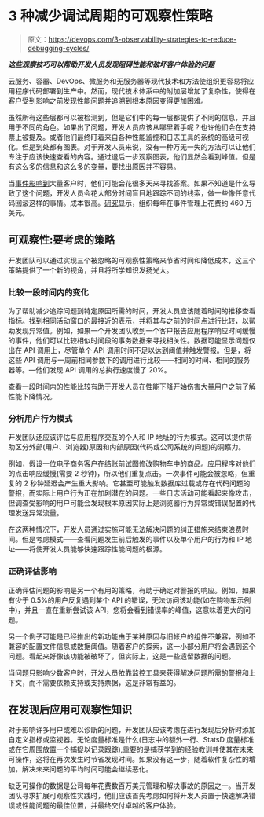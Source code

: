 # 3 种减少调试周期的可观察性策略

> 原文：<https://devops.com/3-observability-strategies-to-reduce-debugging-cycles/>

***这些观察技巧可以帮助开发人员发现阻碍性能和破坏客户体验的问题***

云服务、容器、DevOps、微服务和无服务器等现代技术和方法使组织更容易将应用程序代码部署到生产中。然而，现代技术体系中的附加层增加了复杂性，使得在客户受到影响之前发现性能问题并追溯到根本原因变得更加困难。

虽然所有这些层都可以被检测到，但是它们中的每一层都提供了不同的信息，并且用于不同的角色。如果出了问题，开发人员应该从哪里着手呢？也许他们会在支持票上被提及。或者他们最终盯着来自各种性能监控和日志工具的系统的高级可视化。但是到处都有图表。对于开发人员来说，没有一种万无一失的方法可以让他们专注于应该快速查看的内容。通过退后一步观察图表，他们显然会看到峰值。但是有这么多的信息和这么多的变量，要找出原因并不容易。

当[事件影响到](https://devops.com/performance-issues-looking-beyond-the-infrastructure/)大量客户时，他们可能会花很多天来寻找答案。如果不知道是什么导致了这个问题，开发人员会花大部分时间盲目地跟踪不同的线索，做一些像任意代码回滚这样的事情。成本很高。[研究](https://www.dej.cognanta.com/2020/05/04/the-aiops-maturity-research-study-key-findings/)显示，组织每年在事件管理上花费约 460 万美元。

## 可观察性:要考虑的策略

开发团队可以通过实现三个被忽略的可观察性策略来节省时间和降低成本，这三个策略提供了一个新的视角，并且将所学知识发扬光大。

### 比较一段时间内的变化

为了帮助减少追踪问题到特定原因所需的时间，开发人员应该随着时间的推移查看指标。找到相同活动窗口的最接近的表示，并将其与之前的时间点进行比较，以帮助发现异常值。例如，如果一个开发团队收到一个客户报告应用程序响应时间缓慢的事件，他们可以比较相似时间段的事务数据来寻找相关性。数据可能显示问题仅出在 API 调用上，尽管单个 API 调用时间不足以达到阈值并触发警报。但是，将这些 API 调用与一周前相同参数下的调用进行比较——相同的时间、相同的服务器等。—他们发现 API 调用的总执行速度慢了 20%。

查看一段时间内的性能比较有助于开发人员在性能下降开始伤害大量用户之前了解性能下降情况。

### 分析用户行为模式

开发团队还应该评估与应用程序交互的个人和 IP 地址的行为模式。这可以提供帮助区分外部(用户、浏览器)原因和内部原因(代码或公司系统的问题)的洞察力。

例如，假设一位电子商务客户在结账前试图修改购物车中的商品。应用程序对他们的点击响应缓慢(需要 2 秒钟)，所以他们重复点击。一次事件可能会被忽略，但重复的 2 秒钟延迟会产生重大影响。它甚至可能触发数据库过载或存在代码问题的警报，而实际上用户行为正在加剧潜在的问题。一些日志活动可能看起来像攻击，但调查受影响的用户可能会发现根本原因实际上是浏览器行为异常或错误配置的代理发送异常流量。

在这两种情况下，开发人员通过实施可能无法解决问题的纠正措施来结束浪费时间。但是考虑模式——查看问题发生前后触发的事件以及单个用户的行为和 IP 地址——将使开发人员能够快速跟踪性能问题的根源。

### 正确评估影响

正确评估问题的影响是另一个有用的策略，有助于确定对警报的响应。例如，如果有少于 0.5%的用户反复遇到某个 API 的错误，无法访问该功能(如在购物车示例中)，并且一直在重新尝试该 API，您将会看到错误率的峰值，这意味着更大的问题。

另一个例子可能是已经推出的新功能由于某种原因与旧帐户的组件不兼容，例如不兼容的配置文件信息或数据阈值。随着客户的探索，这一小部分用户将会遇到这个问题。看起来好像该功能被破坏了，但实际上，这是一些遗留数据的问题。

当问题只影响少数客户时，开发人员依靠监控工具来获得解决问题所需的警报和上下文，而不需要依赖支持或支持票据，这是非常有益的。

## 在发现后应用可观察性知识

对于影响许多用户或难以诊断的问题，开发团队应该考虑在进行发现后分析时添加自定义指标或监视器。无论度量标准是什么(日志中的额外一行、StatsD 度量标准或在它周围放置一个捕捉以记录跟踪),重要的是捕获学到的经验教训并使其在未来可操作，这将在再次发生时节省发现时间。如果没有这一步，随着软件复杂性的增加，解决未来问题的平均时间可能会继续恶化。

缺乏可操作的数据是公司每年花费数百万美元管理和解决事故的原因之一。当开发团队寻求扩展可观察性实践时，他们应该首先考虑如何将开发人员置于快速解决错误或性能问题的最佳位置，并最终交付卓越的客户体验。